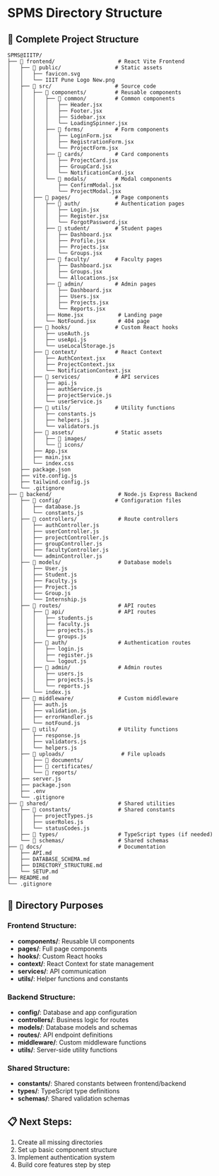 # SPMS Directory Structure

## 📁 Complete Project Structure

```
SPMS@IIITP/
├── 📁 frontend/                    # React Vite Frontend
│   ├── 📁 public/                 # Static assets
│   │   ├── favicon.svg
│   │   └── IIIT Pune Logo New.png
│   ├── 📁 src/                    # Source code
│   │   ├── 📁 components/         # Reusable components
│   │   │   ├── 📁 common/         # Common components
│   │   │   │   ├── Header.jsx
│   │   │   │   ├── Footer.jsx
│   │   │   │   ├── Sidebar.jsx
│   │   │   │   └── LoadingSpinner.jsx
│   │   │   ├── 📁 forms/          # Form components
│   │   │   │   ├── LoginForm.jsx
│   │   │   │   ├── RegistrationForm.jsx
│   │   │   │   └── ProjectForm.jsx
│   │   │   ├── 📁 cards/          # Card components
│   │   │   │   ├── ProjectCard.jsx
│   │   │   │   ├── GroupCard.jsx
│   │   │   │   └── NotificationCard.jsx
│   │   │   └── 📁 modals/         # Modal components
│   │   │       ├── ConfirmModal.jsx
│   │   │       └── ProjectModal.jsx
│   │   ├── 📁 pages/              # Page components
│   │   │   ├── 📁 auth/           # Authentication pages
│   │   │   │   ├── Login.jsx
│   │   │   │   ├── Register.jsx
│   │   │   │   └── ForgotPassword.jsx
│   │   │   ├── 📁 student/        # Student pages
│   │   │   │   ├── Dashboard.jsx
│   │   │   │   ├── Profile.jsx
│   │   │   │   ├── Projects.jsx
│   │   │   │   └── Groups.jsx
│   │   │   ├── 📁 faculty/        # Faculty pages
│   │   │   │   ├── Dashboard.jsx
│   │   │   │   ├── Groups.jsx
│   │   │   │   └── Allocations.jsx
│   │   │   ├── 📁 admin/          # Admin pages
│   │   │   │   ├── Dashboard.jsx
│   │   │   │   ├── Users.jsx
│   │   │   │   ├── Projects.jsx
│   │   │   │   └── Reports.jsx
│   │   │   ├── Home.jsx           # Landing page
│   │   │   └── NotFound.jsx       # 404 page
│   │   ├── 📁 hooks/              # Custom React hooks
│   │   │   ├── useAuth.js
│   │   │   ├── useApi.js
│   │   │   └── useLocalStorage.js
│   │   ├── 📁 context/            # React Context
│   │   │   ├── AuthContext.jsx
│   │   │   ├── ProjectContext.jsx
│   │   │   └── NotificationContext.jsx
│   │   ├── 📁 services/           # API services
│   │   │   ├── api.js
│   │   │   ├── authService.js
│   │   │   ├── projectService.js
│   │   │   └── userService.js
│   │   ├── 📁 utils/              # Utility functions
│   │   │   ├── constants.js
│   │   │   ├── helpers.js
│   │   │   └── validators.js
│   │   ├── 📁 assets/             # Static assets
│   │   │   ├── 📁 images/
│   │   │   └── 📁 icons/
│   │   ├── App.jsx
│   │   ├── main.jsx
│   │   └── index.css
│   ├── package.json
│   ├── vite.config.js
│   ├── tailwind.config.js
│   └── .gitignore
├── 📁 backend/                     # Node.js Express Backend
│   ├── 📁 config/                 # Configuration files
│   │   ├── database.js
│   │   └── constants.js
│   ├── 📁 controllers/             # Route controllers
│   │   ├── authController.js
│   │   ├── userController.js
│   │   ├── projectController.js
│   │   ├── groupController.js
│   │   ├── facultyController.js
│   │   └── adminController.js
│   ├── 📁 models/                  # Database models
│   │   ├── User.js
│   │   ├── Student.js
│   │   ├── Faculty.js
│   │   ├── Project.js
│   │   ├── Group.js
│   │   └── Internship.js
│   ├── 📁 routes/                  # API routes
│   │   ├── 📁 api/                 # API routes
│   │   │   ├── students.js
│   │   │   ├── faculty.js
│   │   │   ├── projects.js
│   │   │   └── groups.js
│   │   ├── 📁 auth/                # Authentication routes
│   │   │   ├── login.js
│   │   │   ├── register.js
│   │   │   └── logout.js
│   │   ├── 📁 admin/               # Admin routes
│   │   │   ├── users.js
│   │   │   ├── projects.js
│   │   │   └── reports.js
│   │   └── index.js
│   ├── 📁 middleware/              # Custom middleware
│   │   ├── auth.js
│   │   ├── validation.js
│   │   ├── errorHandler.js
│   │   └── notFound.js
│   ├── 📁 utils/                   # Utility functions
│   │   ├── response.js
│   │   ├── validators.js
│   │   └── helpers.js
│   ├── 📁 uploads/                  # File uploads
│   │   ├── 📁 documents/
│   │   ├── 📁 certificates/
│   │   └── 📁 reports/
│   ├── server.js
│   ├── package.json
│   ├── .env
│   └── .gitignore
├── 📁 shared/                      # Shared utilities
│   ├── 📁 constants/               # Shared constants
│   │   ├── projectTypes.js
│   │   ├── userRoles.js
│   │   └── statusCodes.js
│   ├── 📁 types/                   # TypeScript types (if needed)
│   └── 📁 schemas/                 # Shared schemas
├── 📁 docs/                        # Documentation
│   ├── API.md
│   ├── DATABASE_SCHEMA.md
│   ├── DIRECTORY_STRUCTURE.md
│   └── SETUP.md
├── README.md
└── .gitignore
```

## 🎯 Directory Purposes

### **Frontend Structure:**
- **components/**: Reusable UI components
- **pages/**: Full page components
- **hooks/**: Custom React hooks
- **context/**: React Context for state management
- **services/**: API communication
- **utils/**: Helper functions and constants

### **Backend Structure:**
- **config/**: Database and app configuration
- **controllers/**: Business logic for routes
- **models/**: Database models and schemas
- **routes/**: API endpoint definitions
- **middleware/**: Custom middleware functions
- **utils/**: Server-side utility functions

### **Shared Structure:**
- **constants/**: Shared constants between frontend/backend
- **types/**: TypeScript type definitions
- **schemas/**: Shared validation schemas

## 📋 Next Steps:
1. Create all missing directories
2. Set up basic component structure
3. Implement authentication system
4. Build core features step by step
